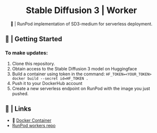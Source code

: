 <div align="center">

<h1>Stable Diffusion 3 | Worker</h1>

🚀 | RunPod implementation of SD3-medium for serverless deployment.
</div>

## 📖 | Getting Started

### To make updates:

1. Clone this repository.
2. Obtain access to the Stable Diffusion 3 model on Huggingface
3. Build a container using token in the command: `HF_TOKEN=<YOUR_TOKEN> docker build --secret id=HF_TOKEN .`
4. Push it to your DockerHub account
5. Create a new serverless endpoint on RunPod with the image you just pushed.

## 🔗 | Links
- 🐳 [Docker Container](https://hub.docker.com/r/runpod/ai-api-sdxl)
- [RunPod workers repo](https://github.com/runpod-workers)
